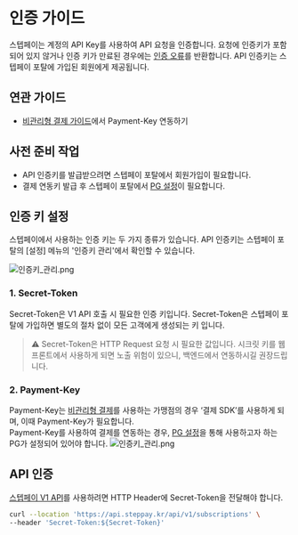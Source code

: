 # 인증 가이드

스텝페이는 계정의 API Key를 사용하여 API 요청을 인증합니다. 요청에 인증키가 포함되어 있지 않거나 인증 키가 만료된 경우에는 [인증 오류](../error/error.md)를 반환합니다.
API 인증키는 스텝페이 포탈에 가입된 회원에게 제공됩니다.

## 연관 가이드

- [비관리형 결제 가이드](./07-2_Self_결제.md)에서 Payment-Key 연동하기

## 사전 준비 작업

- API 인증키를 발급받으려면 스텝페이 포탈에서 회원가입이 필요합니다.
- 결제 연동키 발급 후 스텝페이 포탈에서 [PG 설정](./07-0_결제.md#사전-준비-작업)이 필요합니다.

## 인증 키 설정

스텝페이에서 사용하는 인증 키는 두 가지 종류가 있습니다.
API 인증키는 스텝페이 포탈의 [설정] 메뉴의 '인증키 관리'에서 확인할 수 있습니다.

![인증키_관리.png](https://dev-vercel-dev-steppaykr.vercel.app/api/localize?dir=01_auth&name=setting_secret_token.png)

### 1. Secret-Token

Secret-Token은 V1 API 호출 시 필요한 인증 키입니다. Secret-Token은 스텝페이 포탈에 가입하면 별도의 절차 없이 모든 고객에게 생성되는 키 입니다.

> ⚠️ Secret-Token은 HTTP Request 요청 시 필요한 값입니다. 시크릿 키를 웹 프론트에서 사용하게 되면 노출 위험이 있으니, 백엔드에서 연동하시길 권장드립니다.

### 2. Payment-Key

Payment-Key는 [비관리형 결제](./07-2_Self_결제.md)를 사용하는 가맹점의 경우 ‘결제 SDK’를 사용하게 되며, 이때 Payment-Key가 필요합니다.  
Payment-Key를 사용하여 결제를 연동하는 경우, [PG 설정](./07-0_결제.md#사전-준비-작업)을 통해 사용하고자 하는 PG가 설정되어 있어야 합니다.
    ![인증키_관리.png](https://dev-vercel-dev-steppaykr.vercel.app/api/localize?dir=01_auth&name=setting_pg.png)

## API 인증

[스텝페이 V1 API](https://docs.steppay.kr/reference/createcustomer)를 사용하려면 HTTP Header에 Secret-Token을 전달해야 합니다.

```bash
curl --location 'https://api.steppay.kr/api/v1/subscriptions' \
--header 'Secret-Token:${Secret-Token}'
```
